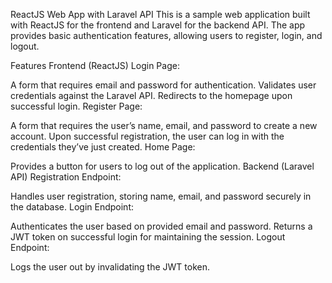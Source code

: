ReactJS Web App with Laravel API
This is a sample web application built with ReactJS for the frontend and Laravel for the backend API. The app provides basic authentication features, allowing users to register, login, and logout.

Features
Frontend (ReactJS)
Login Page:

A form that requires email and password for authentication.
Validates user credentials against the Laravel API.
Redirects to the homepage upon successful login.
Register Page:

A form that requires the user’s name, email, and password to create a new account.
Upon successful registration, the user can log in with the credentials they’ve just created.
Home Page:

Provides a button for users to log out of the application.
Backend (Laravel API)
Registration Endpoint:

Handles user registration, storing name, email, and password securely in the database.
Login Endpoint:

Authenticates the user based on provided email and password.
Returns a JWT token on successful login for maintaining the session.
Logout Endpoint:

Logs the user out by invalidating the JWT token.
